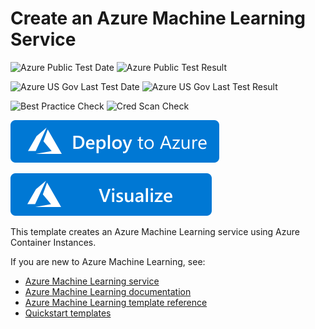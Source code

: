 # Create an Azure Machine Learning Service

![Azure Public Test Date](https://azurequickstartsservice.blob.core.windows.net/badges/101-machine-learning-service-create-aci/PublicLastTestDate.svg)
![Azure Public Test Result](https://azurequickstartsservice.blob.core.windows.net/badges/101-machine-learning-service-create-aci/PublicDeployment.svg)

![Azure US Gov Last Test Date](https://azurequickstartsservice.blob.core.windows.net/badges/101-machine-learning-service-create-aci/FairfaxLastTestDate.svg)
![Azure US Gov Last Test Result](https://azurequickstartsservice.blob.core.windows.net/badges/101-machine-learning-service-create-aci/FairfaxDeployment.svg)

![Best Practice Check](https://azurequickstartsservice.blob.core.windows.net/badges/101-machine-learning-service-create-aci/BestPracticeResult.svg)
![Cred Scan Check](https://azurequickstartsservice.blob.core.windows.net/badges/101-machine-learning-service-create-aci/CredScanResult.svg)

[![Deploy To Azure](https://raw.githubusercontent.com/Azure/azure-quickstart-templates/master/1-CONTRIBUTION-GUIDE/images/deploytoazure.svg?sanitize=true)](https://portal.azure.com/#create/Microsoft.Template/uri/https%3A%2F%2Fraw.githubusercontent.com%2FAzure%2Fazure-quickstart-templates%2Fmaster%2F101-machine-learning-service-create-aci%2Fazuredeploy.json)

[![Visualize](https://raw.githubusercontent.com/Azure/azure-quickstart-templates/master/1-CONTRIBUTION-GUIDE/images/visualizebutton.svg?sanitize=true)](http://armviz.io/#/?load=https%3A%2F%2Fraw.githubusercontent.com%2FAzure%2Fazure-quickstart-templates%2Fmaster%2F101-machine-learning-service-create-aci%2Fazuredeploy.json)

This template creates an Azure Machine Learning service using Azure Container Instances.

If you are new to Azure Machine Learning, see:

- [Azure Machine Learning service](https://azure.microsoft.com/services/machine-learning-service/)
- [Azure Machine Learning documentation](https://docs.microsoft.com/azure/machine-learning/)
- [Azure Machine Learning template reference](https://docs.microsoft.com/azure/templates/microsoft.machinelearningservices/allversions)
- [Quickstart templates](https://azure.microsoft.com/resources/templates/)
